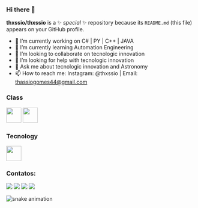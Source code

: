 ### Hi there 👋



**thxssio/thxssio** is a ✨ _special_ ✨ repository because its `README.md` (this file) appears on your GitHub profile.



- 🔭 I’m currently working on C# | PY | C++ | JAVA
- 🌱 I’m currently learning Automation Engineering
- 👯 I’m looking to collaborate on tecnologic innovation
- 🤔 I’m looking for help with tecnologic innovation
- 💬 Ask me about tecnologic innovation and Astronomy 
- 📫 How to reach me: Instagram: @thxssio | Email: thassiogomes44@gmail.com



### Class

<img src="https://cdn.jsdelivr.net/gh/devicons/devicon/icons/java/java-original.svg" width="40" height="40"/> <img src="https://cdn.jsdelivr.net/gh/devicons/devicon/icons/linux/linux-original.svg" width="40" height="40"/>


### Tecnology

<img src="https://cdn.jsdelivr.net/gh/devicons/devicon/icons/git/git-original.svg" width="40" height="40"/>

<!-- -->

### Contatos:

<div>
<a href="https://www.youtube.com/" target="_blank"><img src="https://img.shields.io/badge/YouTube-FF0000?style=for-the-badge&logo=youtube&logoColor=white" target="_blank"></a> 
<a href="https://instagram.com/thxssio" target="_blank"><img src="https://img.shields.io/badge/-Instagram-%23E4405F?style=for-the-badge&logo=instagram&logoColor=white" target="_blank"></a>
<a href="https://www.twitch.tv/" target="_blank"><img src="https://img.shields.io/badge/Twitch-9146FF?style=for-the-badge&logo=twitch&logoColor=white" target="_blank"></a> 
<a href = "mailto:thassiogomes44@gmail.com"><img src="https://img.shields.io/badge/Gmail-D14836?style=for-the-badge&logo=gmail&logoColor=white" target="_blank"></a>
<!--<a href="https://br.linkedin.com/in/thassio-silva-56194620b" target="_blank"><img src="https://img.shields.io/badge/-LinkedIn-%230077B5?style=for-the-badge&logo=linkedin&logoColor=white" target="_blank"></a> -->   
  
  
  ![snake animation](https://github.com/Thxssio/github-contribution-grid-snake.svg/blob/main/github-contribution-grid-snake.svg)
</div>






